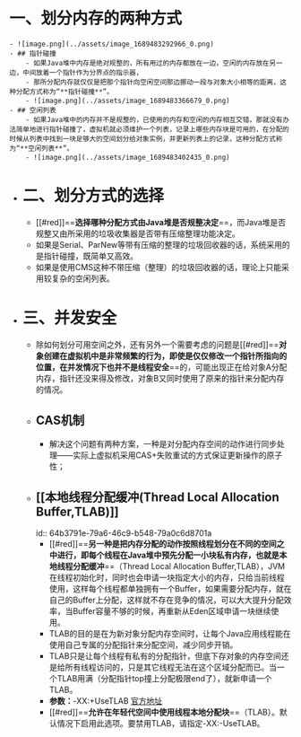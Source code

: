 # 一、划分内存的两种方式
	- ![image.png](../assets/image_1689483292966_0.png)
	- ## 指针碰撞
		- 如果Java堆中内存是绝对规整的，所有用过的内存都放在一边，空闲的内存放在另一边，中间放着一个指针作为分界点的指示器，
		- 那所分配内存就仅仅是把那个指针向空闲空间那边挪动一段与对象大小相等的距离，这种分配方式称为“**指针碰撞**”。
		- ![image.png](../assets/image_1689483366679_0.png)
	- ## 空闲列表
		- 如果Java堆中的内存并不是规整的，已使用的内存和空闲的内存相互交错，那就没有办法简单地进行指针碰撞了，虚拟机就必须维护一个列表，记录上哪些内存块是可用的，在分配的时候从列表中找到一块足够大的空间划分给对象实例，并更新列表上的记录，这种分配方式称为“**空闲列表**”。
		- ![image.png](../assets/image_1689483402435_0.png)
- # 二、划分方式的选择
	- [[#red]]==**选择哪种分配方式由Java堆是否规整决定**==，而Java堆是否规整又由所采用的垃圾收集器是否带有压缩整理功能决定。
	- 如果是Serial、ParNew等带有压缩的整理的垃圾回收器的话，系统采用的是指针碰撞，既简单又高效。
	- 如果是使用CMS这种不带压缩（整理）的垃圾回收器的话，理论上只能采用较复杂的空闲列表。
- # 三、**并发安全**
	- 除如何划分可用空间之外，还有另外一个需要考虑的问题是[[#red]]==**对象创建在虚拟机中是非常频繁的行为，即使是仅仅修改一个指针所指向的位置，在并发情况下也并不是线程安全**==的，可能出现正在给对象A分配内存，指针还没来得及修改，对象B又同时使用了原来的指针来分配内存的情况。
	- ## CAS机制
		- 解决这个问题有两种方案，一种是对分配内存空间的动作进行同步处理——实际上虚拟机采用CAS+失败重试的方式保证更新操作的原子性；
	- ##  [[本地线程分配缓冲(Thread Local Allocation Buffer,TLAB)]]
	  id:: 64b3791e-79a6-46c9-b548-79a0c6d8701a
		- [[#red]]==**另一种是把内存分配的动作按照线程划分在不同的空间之中进行，即每个线程在Java堆中预先分配一小块私有内存，也就是本地线程分配缓冲**==（Thread Local Allocation Buffer,TLAB），JVM在线程初始化时，同时也会申请一块指定大小的内存，只给当前线程使用，这样每个线程都单独拥有一个Buffer，如果需要分配内存，就在自己的Buffer上分配，这样就不存在竞争的情况，可以大大提升分配效率，当Buffer容量不够的时候，再重新从Eden区域申请一块继续使用。
		- TLAB的目的是在为新对象分配内存空间时，让每个Java应用线程能在使用自己专属的分配指针来分配空间，减少同步开销。
		- TLAB只是让每个线程有私有的分配指针，但底下存对象的内存空间还是给所有线程访问的，只是其它线程无法在这个区域分配而已。当一个TLAB用满（分配指针top撞上分配极限end了），就新申请一个TLAB。
		- **参数：**-XX:+UseTLAB [官方地址]([https://docs.oracle.com/javase/8/docs/technotes/tools/unix/java.html](https://docs.oracle.com/javase/8/docs/technotes/tools/unix/java.html))
		- [[#red]]==**允许在年轻代空间中使用线程本地分配块**==（TLAB）。默认情况下启用此选项。要禁用TLAB，请指定-XX:-UseTLAB。